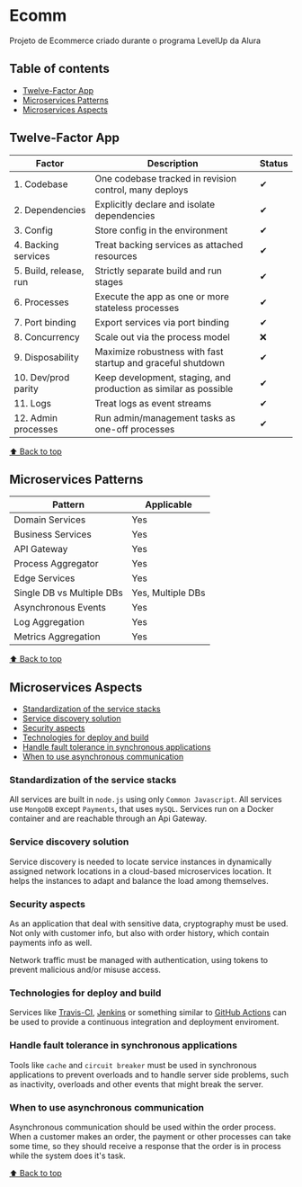 # Ecomm

Projeto de Ecommerce criado durante o programa LevelUp da Alura

## Table of contents

- [Twelve-Factor App](#twelve-factor-app)
- [Microservices Patterns](#microservices-patterns)
- [Microservices Aspects](#microservices-aspects)

## Twelve-Factor App

| Factor | Description | Status |
|--------|-------------|--------|
| 1. Codebase | One codebase tracked in revision control, many deploys | ✔ |
| 2. Dependencies | Explicitly declare and isolate dependencies | ✔ |
| 3. Config | Store config in the environment | ✔ |
| 4. Backing services | Treat backing services as attached resources | ✔ |
| 5. Build, release, run | Strictly separate build and run stages | ✔ |
| 6. Processes | Execute the app as one or more stateless processes | ✔ |
| 7. Port binding | Export services via port binding | ✔ |
| 8. Concurrency | Scale out via the process model | ❌ |
| 9. Disposability | Maximize robustness with fast startup and graceful shutdown | ✔ |
| 10. Dev/prod parity | Keep development, staging, and production as similar as possible | ✔ |
| 11. Logs | Treat logs as event streams | ✔ |
| 12. Admin processes | Run admin/management tasks as one-off processes | ✔ |

[⬆ Back to top](#ecomm)

## Microservices Patterns

| Pattern | Applicable |
|---------|------------|
| Domain Services | Yes |
| Business Services | Yes |
| API Gateway | Yes |
| Process Aggregator | Yes |
| Edge Services | Yes |
| Single DB vs Multiple DBs | Yes, Multiple DBs |
| Asynchronous Events‌ | Yes |
| Log Aggregation | Yes |
| Metrics Aggregation | Yes |

[⬆ Back to top](#ecomm)

## Microservices Aspects

- [Standardization of the service stacks](#standardization-of-the-service-stacks)
- [Service discovery solution](#service-discovery-solution)
- [Security aspects](#security-aspects)
- [Technologies for deploy and build](#technologies-for-deploy-and-build)
- [Handle fault tolerance in synchronous applications](#handle-fault-tolerance-in-synchronous-applications)
- [When to use asynchronous communication](#when-to-use-asynchronous-communication)

### Standardization of the service stacks

All services are built in `node.js` using only `Common Javascript`. All services use `MongoDB` except `Payments`, that uses `mySQL`. Services run on a Docker container and are reachable through an Api Gateway.

### Service discovery solution

Service discovery is needed to locate service instances in dynamically assigned network locations in a cloud-based microservices location. It helps the instances to adapt and balance the load among themselves.

### Security aspects

As an application that deal with sensitive data, cryptography must be used. Not only with customer info, but also with order history, which contain payments info as well.

Network traffic must be managed with authentication, using tokens to prevent malicious and/or misuse access.

### Technologies for deploy and build

Services like [Travis-CI](https://www.travis-ci.com/), [Jenkins](https://www.jenkins.io/) or something similar to [GitHub Actions](https://github.com/features/actions) can be used to provide a continuous integration and deployment enviroment.

### Handle fault tolerance in synchronous applications

Tools like `cache` and `circuit breaker` must be used in synchronous applications to prevent overloads and to handle server side problems, such as inactivity, overloads and other events that might break the server.

### When to use asynchronous communication

Asynchronous communication should be used within the order process. When a customer makes an order, the payment or other processes can take some time, so they should receive a response that the order is in process while the system does it's task.

[⬆ Back to top](#ecomm)
